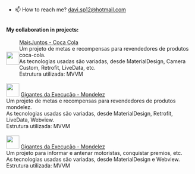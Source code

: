 - 📫 How to reach me? davi.sp12@hotmail.com

<br>
<b>My collaboration in projects:</b> <br><br>

<div style="display: flex; align-items:center;">
  <img src="https://play-lh.googleusercontent.com/ap4Fxj6oKEMp1l83Lb9W1ZCJxL6bB01TQl_KPCCoYpvGFVERPPOdDDRPWwlJlm2qTJU=s180-rw" width="35" height="35"/>
  <span> <a href="https://play.google.com/store/apps/details?id=com.webeleven.maisjuntos&hl=pt_BR&gl=BR">MaisJuntos - Coca Cola</a><br>
  Um projeto de metas e recompensas para revendedores de produtos coca-cola.<br>
  As tecnologias usadas são variadas, desde MaterialDesign, Camera Custom, Retrofit, LiveData, etc.<br>
  Estrutura utilizada: MVVM <br>
  <span/>
</div>
<br>
<div>
<img src="https://play-lh.googleusercontent.com/iZUMRKxBC3PG2KhTmUqRZPORhsssEKCmCDl1L77f1C-WXCimSQVd9HLFgpvTOZaNhZI=s180-rw" width="35" height="35"/>
<span> <a href="https://play.google.com/store/apps/details?id=com.webeleven.mondelez.gigantesdaexecucao">Gigantes da Execução - Mondelez<br><a/>
Um projeto de metas e recompensas para revendedores de produtos mondelez.<br>
As tecnologias usadas são variadas, desde MaterialDesign, Retrofit, LiveData, Webview.<br>
Estrutura utilizada: MVVM <br>
</span>
</div>
<br>
<div>
<img src="https://play-lh.googleusercontent.com/6ZIMAhil5kL5Ye7Ts66Kar1ocw3msPLuo6B0CjMCioJ9a0wN1PSG9ij9USC_wl1aig_N=s180-rw" width="35" height="35"/>
<span> <a href="https://play.google.com/store/apps/details?id=br.com.br.ma06&hl=pt_BR&gl=BR">Gigantes da Execução - Mondelez<br><a/>
Um projeto para informar e antenar motoristas, conquistar premios, etc.<br>
As tecnologias usadas são variadas, desde MaterialDesign e Webview.<br>
Estrutura utilizada: MVVM <br>
</span>
</div>


<!---
davisp12/davisp12 is a ✨ special ✨ repository because its `README.md` (this file) appears on your GitHub profile.
You can click the Preview link to take a look at your changes.
--->

